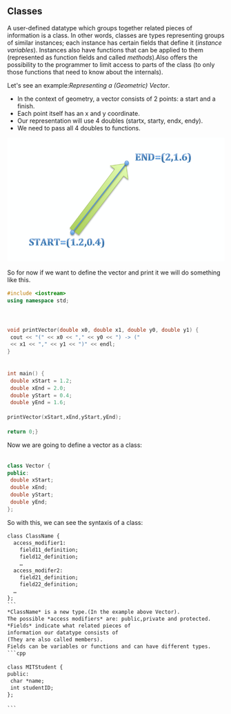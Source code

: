 ## Classes


A user-defined datatype which groups
together related pieces of information is a class.
In other words, classes are types representing groups of similar instances; each instance has certain fields that define it (*instance variables*).
Instances also have functions that can be applied to them (represented as function fields and called *methods*).Also offers the possibility to the programmer to limit access to parts of the class (to only those functions that need to know about the internals).

Let's see an example:*Representing a (Geometric) Vector*.

- In the context of geometry, a
vector consists of 2 points: a
start and a finish.
- Each point itself has an x and y
coordinate.
- Our representation will use
4 doubles (startx, starty, endx,
endy).
- We need to pass all 4 doubles
to functions.

![vector](./vector.jpg)

So for now if we want to define the vector and print it we will do something  like this.

```cpp
#include <iostream>
using namespace std;



void printVector(double x0, double x1, double y0, double y1) {
 cout << "(" << x0 << "," << y0 << ") -> ("
 << x1 << "," << y1 << ")" << endl;
}


int main() {
 double xStart = 1.2;
 double xEnd = 2.0;
 double yStart = 0.4;
 double yEnd = 1.6;

printVector(xStart,xEnd,yStart,yEnd);

return 0;}
```

Now we are going to define a vector as a class:

```cpp

class Vector {
public:
 double xStart;
 double xEnd;
 double yStart;
 double yEnd;
};

```

So with this, we can see the syntaxis of a class:
````
class ClassName {
  access_modifier1:
    field11_definition;
    field12_definition;
    …
  access_modifer2:
    field21_definition;
    field22_definition;
  …
};
```
*ClassName* is a new type.(In the example above Vector).
The possible *access modifiers* are: public,private and protected.
*Fields* indicate what related pieces of
information our datatype consists of
(They are also called members).
Fields can be variables or functions and can have different types.
```cpp

class MITStudent {
public:
 char *name;
 int studentID;
};

```





